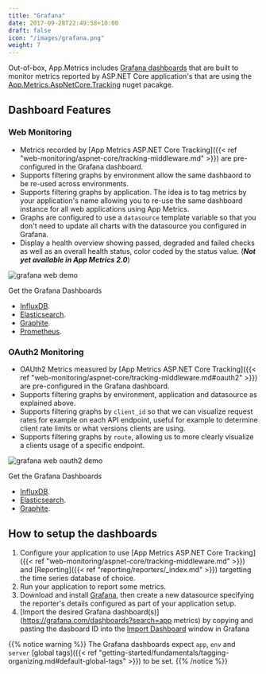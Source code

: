 ```yaml
---
title: "Grafana"
date: 2017-09-28T22:49:58+10:00
draft: false
icon: "/images/grafana.png"
weight: 7
---
```


Out-of-box, App.Metrics includes [Grafana dashboards](https://grafana.com/dashboards?search=app%20metrics) that are built to monitor metrics reported by ASP.NET Core application's that are using the [App.Metrics.AspNetCore.Tracking](https://www.nuget.org/packages/App.Metrics.AspNetCore.Tracking/) nuget pacakge.

## Dashboard Features

### Web Monitoring

- Metrics recorded by [App Metrics ASP.NET Core Tracking]({{< ref "web-monitoring/aspnet-core/tracking-middleware.md" >}}) are pre-configured in the Grafana dashboard.
- Supports filtering graphs by environment allow the same dashbaord to be re-used across environments.
- Supports filtering graphs by application. The idea is to tag metrics by your application's name allowing you to re-use the same dashboard instance for all web applications using App Metrics.
- Graphs are configured to use a `datasource` template variable so that you don't need to update all charts with the datasource you configured in Grafana.
- Display a health overview showing passed, degraded and failed checks as well as an overall health status, color coded by the status value. (***Not yet available in App Metrics 2.0***)

<img alt="grafana web demo" src="https://raw.githubusercontent.com/alhardy/AppMetrics.DocFx/master/images/generic_grafana_dashboard_demo.gif" />

<i class="fa fa-hand-o-right"></i> Get the Grafana Dashboards

- [InfluxDB](https://grafana.com/dashboards/2125).
- [Elasticsearch](https://grafana.com/dashboards/2140).
- [Graphite](https://grafana.com/dashboards/2192).
- [Prometheus](https://grafana.com/dashboards/2204).

### OAuth2 Monitoring

- OAUth2 Metrics measured by [App Metrics ASP.NET Core Tracking]({{< ref "web-monitoring/aspnet-core/tracking-middleware.md#oauth2" >}}) are pre-configured in the Grafana dashboard.
- Supports filtering graphs by environment, application and datasource as explained above.
- Supports filtering graphs by `client_id` so that we can visualize request rates for example on each API endpoint, useful for example to determine client rate limits or what versions clients are using.
- Supports filtering graphs by `route`, allowing us to more clearly visualize a clients usage of a specific endpoint.

<img alt="grafana web oauth2 demo" src="https://raw.githubusercontent.com/alhardy/AppMetrics.DocFx/master/images/generic_grafana_oauth2_dashboard_demo.gif" />

<i class="fa fa-hand-o-right"></i> Get the Grafana Dashboards

- [InfluxDB](https://grafana.com/dashboards/2137).
- [Elasticsearch](https://grafana.com/dashboards/2143).
- [Graphite](https://grafana.com/dashboards/2198).

## How to setup the dashboards

1. Configure your application to use [App Metrics ASP.NET Core Tracking]({{< ref "web-monitoring/aspnet-core/tracking-middleware.md" >}}) and [Reporting]({{< ref "reporting/reporters/_index.md" >}}) targetting the time series database of choice.
1. Run your application to report some metrics.
1. Download and install [Grafana](https://grafana.com/grafana/download), then create a new datasource specifying the reporter's details configured as part of your application setup.
1. [Import the desired Grafana dashboard(s)](https://grafana.com/dashboards?search=app metrics) by copying and pasting the dasboard ID into the [Import Dashboard](http://docs.grafana.org/reference/export_import/#importing-a-dashboard) window in Grafana

{{% notice warning %}}
The Grafana dashboards expect `app`, `env` and `server` [global tags]({{< ref "getting-started/fundamentals/tagging-organizing.md#default-global-tags" >}}) to be set.
{{% /notice %}}